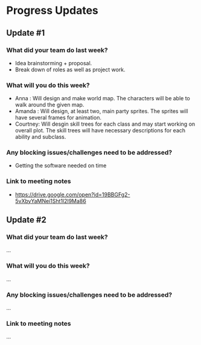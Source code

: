 # Progress Updates

## Update #1

### What did your team do last week?
* Idea brainstorming + proposal.
* Break down of roles as well as project work.

### What will you do this week?
* Anna : Will design and make world map. The characters will be able to walk around the given map.
* Amanda : Will design, at least two, main party sprites. The sprites will have several frames for animation. 
* Courtney: Will desgin skill trees for each class and may start working on overall plot. The skill trees will have necessary descriptions for each ability and subclass. 

### Any blocking issues/challenges need to be addressed?
* Getting the software needed on time 

### Link to meeting notes
* https://drive.google.com/open?id=19BBGFg2-5vXbyYaMNei1Sht1l2l9Ma86

## Update #2

### What did your team do last week?
...

### What will you do this week?
...

### Any blocking issues/challenges need to be addressed?
...

### Link to meeting notes
...

